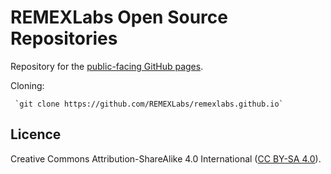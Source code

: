 # REMEXLabs Open Source Repositories

Repository for the [public-facing GitHub pages](http://remexlabs.github.io/).

Cloning:

     `git clone https://github.com/REMEXLabs/remexlabs.github.io`

## Licence

Creative Commons Attribution-ShareAlike 4.0 International 
([CC BY-SA 4.0](https://creativecommons.org/licenses/by-sa/4.0/)).

